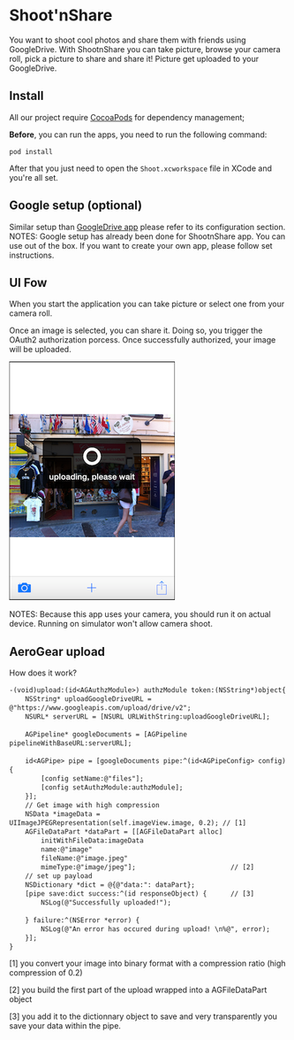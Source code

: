 Shoot'nShare
==============
You want to shoot cool photos and share them with friends using GoogleDrive.
With ShootnShare you can take picture, browse your camera roll, pick a picture to share and share it!
Picture get uploaded to your GoogleDrive.

## Install
All our project require [CocoaPods](http://cocoapods.org/) for dependency management;

**Before**, you can run the apps, you need to run the following command:

    pod install

After that you just need to open the ```Shoot.xcworkspace``` file in XCode and you're all set.

## Google setup (optional)

Similar setup than [GoogleDrive app](../GoogleDrive/GoogleDrive.md) please refer to its configuration section. 
NOTES: Google setup has already been done for ShootnShare app. You can use out of the box. If you want to create your own app, please follow set instructions.

## UI Fow 
When you start the application you can take picture or select one from your camera roll.

Once an image is selected, you can share it. Doing so, you trigger the OAuth2 authorization porcess. Once successfully authorized, your image will be uploaded.

![Shoot'nShare app](https://github.com/aerogear/aerogear-ios-cookbook/raw/master/Shoot/Shoot/Resources/shootupload.png "Shoot")

NOTES: Because this app uses your camera, you should run it on actual device. Running on simulator won't allow camera shoot.

## AeroGear upload

How does it work?

	-(void)upload:(id<AGAuthzModule>) authzModule token:(NSString*)object{
	    NSString* uploadGoogleDriveURL = @"https://www.googleapis.com/upload/drive/v2";
	    NSURL* serverURL = [NSURL URLWithString:uploadGoogleDriveURL];
	    
	    AGPipeline* googleDocuments = [AGPipeline pipelineWithBaseURL:serverURL];
	    
	    id<AGPipe> pipe = [googleDocuments pipe:^(id<AGPipeConfig> config) {
	        [config setName:@"files"];
	        [config setAuthzModule:authzModule];
	    }];
	    // Get image with high compression
	    NSData *imageData = UIImageJPEGRepresentation(self.imageView.image, 0.2); // [1]
	    AGFileDataPart *dataPart = [[AGFileDataPart alloc] 
	    	initWithFileData:imageData
	        name:@"image"
	        fileName:@"image.jpeg" 
	        mimeType:@"image/jpeg"]; 						// [2]
	    // set up payload
	    NSDictionary *dict = @{@"data:": dataPart};
	    [pipe save:dict success:^(id responseObject) {		// [3]
	        NSLog(@"Successfully uploaded!");
	        
	    } failure:^(NSError *error) {
	        NSLog(@"An error has occured during upload! \n%@", error);
	    }];
	}

[1] you convert your image into binary format with a compression ratio (high compression of 0.2)


[2] you build the first part of the upload wrapped into a AGFileDataPart object


[3] you add it to the dictionnary object to save and very transparently you save your data within the pipe.